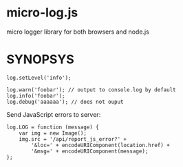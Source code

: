 micro-log.js
============

micro logger library for both browsers and node.js


SYNOPSYS
========

```
log.setLevel('info');

log.warn('foobar'); // output to console.log by default
log.info('foobar');
log.debug('aaaaaa'); // does not ouput
```

Send JavaScript errors to server:

```
log.LOG = function (message) {
	var img = new Image();
	img.src = '/api/report_js_error?' +
		'&loc=' + encodeURIComponent(location.href) +
		'&msg=' + encodeURIComponent(message);
};
```

